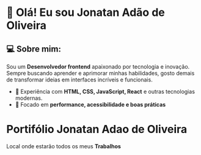 # 👋 Olá! Eu sou Jonatan Adão de Oliveira  

## 💻 Sobre mim:  
Sou um **Desenvolvedor frontend** apaixonado por tecnologia e inovação. Sempre buscando aprender e aprimorar minhas habilidades, 
gosto demais de transformar ideias em interfaces incríveis e funcionais.  

- 🚀 Experiência com **HTML, CSS, JavaScript, React** e outras tecnologias modernas.  
- 🎯 Focado em **performance, acessibilidade e boas práticas**   

# Portifólio Jonatan Adao de Oliveira
Local onde estarão todos os meus **Trabalhos**
